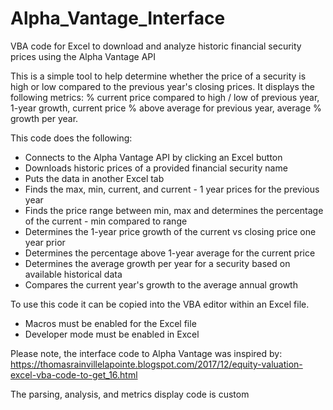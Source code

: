 # Alpha_Vantage_Interface
VBA code for Excel to download and analyze historic financial security prices using the Alpha Vantage API

This is a simple tool to help determine whether the price of a security is high or low compared to the previous year's closing prices.
It displays the following metrics: % current price compared to high / low of previous year, 1-year growth, current price % above average for previous year, average % growth per year.

This code does the following:
- Connects to the Alpha Vantage API by clicking an Excel button
- Downloads historic prices of a provided financial security name
- Puts the data in another Excel tab
- Finds the max, min, current, and current - 1 year prices for the previous year
- Finds the price range between min, max and determines the percentage of the current - min compared to range
- Determines the 1-year price growth of the current vs closing price one year prior
- Determines the percentage above 1-year average for the current price
- Determines the average growth per year for a security based on available historical data
- Compares the current year's growth to the average annual growth

To use this code it can be copied into the VBA editor within an Excel file.
- Macros must be enabled for the Excel file
- Developer mode must be enabled in Excel

Please note, the interface code to Alpha Vantage was inspired by: https://thomasrainvillelapointe.blogspot.com/2017/12/equity-valuation-excel-vba-code-to-get_16.html

The parsing, analysis, and metrics display code is custom
